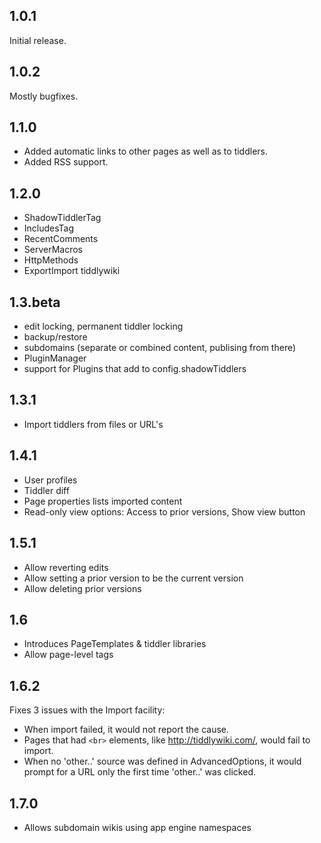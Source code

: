 ## 1.0.1 ##

Initial release.

## 1.0.2 ##

Mostly bugfixes.

## 1.1.0 ##

  * Added automatic links to other pages as well as to tiddlers.
  * Added RSS support.

## 1.2.0 ##

  * ShadowTiddlerTag
  * IncludesTag
  * RecentComments
  * ServerMacros
  * HttpMethods
  * ExportImport tiddlywiki

## 1.3.beta ##

  * edit locking, permanent tiddler locking
  * backup/restore
  * subdomains (separate or combined content, publising from there)
  * PluginManager
  * support for Plugins that add to config.shadowTiddlers

## 1.3.1 ##

  * Import tiddlers from files or URL's

## 1.4.1 ##

  * User profiles
  * Tiddler diff
  * Page properties lists imported content
  * Read-only view options: Access to prior versions, Show view button

## 1.5.1 ##

  * Allow reverting edits
  * Allow setting a prior version to be the current version
  * Allow deleting prior versions

## 1.6 ##

  * Introduces PageTemplates & tiddler libraries
  * Allow page-level tags

## 1.6.2 ##

Fixes 3 issues with the Import facility:
  * When import failed, it would not report the cause.
  * Pages that had `<br>` elements, like http://tiddlywiki.com/, would fail to import.
  * When no 'other..' source was defined in AdvancedOptions, it would prompt for a URL only the first time 'other..' was clicked.

## 1.7.0 ##

  * Allows subdomain wikis using app engine namespaces